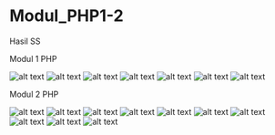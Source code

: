# Modul_PHP1-2

Hasil SS

Modul 1 PHP

![alt text](https://github.com/DamarRaihanChoirulFirdaus27RPL/Modul_PHP1-2/blob/master/Modul%201%20latihan%201.png)
![alt text](https://github.com/DamarRaihanChoirulFirdaus27RPL/Modul_PHP1-2/blob/master/Modul%201%20latihan%202.png)
![alt text](https://github.com/DamarRaihanChoirulFirdaus27RPL/Modul_PHP1-2/blob/master/Modul%201%20latihan%203.png)
![alt text](https://github.com/DamarRaihanChoirulFirdaus27RPL/Modul_PHP1-2/blob/master/Modul%201%20latihan%204.png)
![alt text](https://github.com/DamarRaihanChoirulFirdaus27RPL/Modul_PHP1-2/blob/master/Modul%201%20latihan%205a.png)
![alt text](https://github.com/DamarRaihanChoirulFirdaus27RPL/Modul_PHP1-2/blob/master/Modul%201%20MenampilkanNilaiVariabeldenganEcho.png)
![alt text](https://github.com/DamarRaihanChoirulFirdaus27RPL/Modul_PHP1-2/blob/master/Modul%201%20variabel_hasil.png)

Modul 2 PHP

![alt text](https://github.com/DamarRaihanChoirulFirdaus27RPL/Modul_PHP1-2/blob/master/Modul%202%20Latihan%201.png)
![alt text](https://github.com/DamarRaihanChoirulFirdaus27RPL/Modul_PHP1-2/blob/master/Modul%202%20Latihan%202.png)
![alt text](https://github.com/DamarRaihanChoirulFirdaus27RPL/Modul_PHP1-2/blob/master/Modul%202%20Latihan%203.png)
![alt text](https://github.com/DamarRaihanChoirulFirdaus27RPL/Modul_PHP1-2/blob/master/Modul%202%20Latihan%204.png)
![alt text](https://github.com/DamarRaihanChoirulFirdaus27RPL/Modul_PHP1-2/blob/master/Modul%202%20Latihan%205.png)
![alt text](https://github.com/DamarRaihanChoirulFirdaus27RPL/Modul_PHP1-2/blob/master/Modul%202%20Latihan%206.png)
![alt text](https://github.com/DamarRaihanChoirulFirdaus27RPL/Modul_PHP1-2/blob/master/Modul%202%20Latihan%207.png)
![alt text](https://github.com/DamarRaihanChoirulFirdaus27RPL/Modul_PHP1-2/blob/master/Modul%202%20Latihan%208.png)
![alt text](https://github.com/DamarRaihanChoirulFirdaus27RPL/Modul_PHP1-2/blob/master/Modul%202%20Latihan%209.png)
![alt text](https://github.com/DamarRaihanChoirulFirdaus27RPL/Modul_PHP1-2/blob/master/Modul%202%20Latihan%2010.png)
